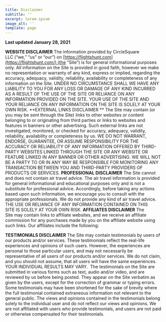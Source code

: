```yaml
---
title: Disclaimer
subtitle: ''
excerpt: lorem-ipsum
image_alt: ''
template: page
---
```

**Last updated January 28, 2021**

**WEBSITE DISCLAIMER**
The information provided by CircleSquare LLC (“we,” “us” or “our”) on [https://flightshunt.com](https://flightshunt.com/) (the “Site”) is for general informational purposes only. All information on the Site is provided in good faith, however we make no representation or warranty of any kind, express or implied, regarding the accuracy, adequacy, validity, reliability, availability or completeness of any information on the Site. UNDER NO CIRCUMSTANCE SHALL WE HAVE ANY LIABILITY TO YOU FOR ANY LOSS OR DAMAGE OF ANY KIND INCURRED AS A RESULT OF THE USE OF THE SITE OR RELIANCE ON ANY INFORMATION PROVIDED ON THE SITE. YOUR USE OF THE SITE AND YOUR RELIANCE ON ANY INFORMATION ON THE SITE IS SOLELY AT YOUR OWN RISK.
**EXTERNAL LINKS DISCLAIMER
**
The Site may contain (or you may be sent through the Site) links to other websites or content belonging to or originating from third parties or links to websites and features in banners or other advertising. Such external links are not investigated, monitored, or checked for accuracy, adequacy, validity, reliability, availability or completeness by us. WE DO NOT WARRANT, ENDORSE, GUARANTEE, OR ASSUME RESPONSIBILITY FOR THE ACCURACY OR RELIABILITY OF ANY INFORMATION OFFERED BY THIRD-PARTY WEBSITES LINKED THROUGH THE SITE OR ANY WEBSITE OR FEATURE LINKED IN ANY BANNER OR OTHER ADVERTISING. WE WILL NOT BE A PARTY TO OR IN ANY WAY BE RESPONSIBLE FOR MONITORING ANY TRANSACTION BETWEEN YOU AND THIRD-PARTY PROVIDERS OF PRODUCTS OR SERVICES.
**PROFESSIONAL DISCLAIMER**
The Site cannot and does not contain air travel advice. The air travel information is provided for general informational and educational purposes only and is not a substitute for professional advice. Accordingly, before taking any actions based upon such information, we encourage you to consult with the appropriate professionals. We do not provide any kind of air travel advice. THE USE OR RELIANCE OF ANY INFORMATION CONTAINED ON THIS SITE IS SOLELY AT YOUR OWN RISK.
**AFFILIATES DISCLAIMER**
The Site may contain links to affiliate websites, and we receive an affiliate commission for any purchases made by you on the affiliate website using such links. Our affiliates include the following:

**TESTIMONIALS DISCLAIMER**
The Site may contain testimonials by users of our products and/or services. These testimonials reflect the real-life experiences and opinions of such users. However, the experiences are personal to those particular users, and may not necessarily be representative of all users of our products and/or services. We do not claim, and you should not assume, that all users will have the same experiences. YOUR INDIVIDUAL RESULTS MAY VARY. 
The testimonials on the Site are submitted in various forms such as text, audio and/or video, and are reviewed by us before being posted. They appear on the Site verbatim as given by the users, except for the correction of grammar or typing errors. Some testimonials may have been shortened for the sake of brevity where the full testimonial contained extraneous information not relevant to the general public.
The views and opinions contained in the testimonials belong solely to the individual user and do not reflect our views and opinions. We are not affiliated with users who provide testimonials, and users are not paid or otherwise compensated for their testimonials.


